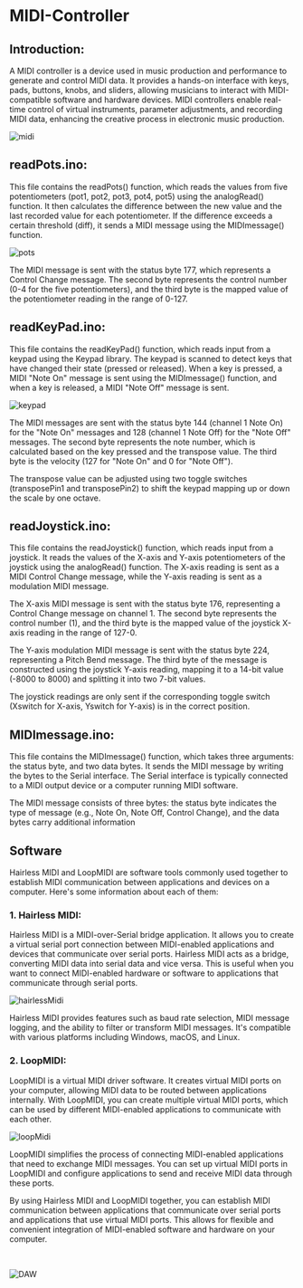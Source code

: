 # MIDI-Controller

## Introduction:

A MIDI controller is a device used in music production and performance to generate and control MIDI data. It provides a hands-on interface with keys, pads, buttons, knobs, and sliders, allowing musicians to interact with MIDI-compatible software and hardware devices. MIDI controllers enable real-time control of virtual instruments, parameter adjustments, and recording MIDI data, enhancing the creative process in electronic music production.

![midi](https://github.com/e-for-eshaan/MIDI-Controller/assets/76566992/09b1b0ab-9fc0-4909-889a-b8d266ea7fc0)

## readPots.ino:

This file contains the readPots() function, which reads the values from five potentiometers (pot1, pot2, pot3, pot4, pot5) using the analogRead() function. It then calculates the difference between the new value and the last recorded value for each potentiometer. If the difference exceeds a certain threshold (diff), it sends a MIDI message using the MIDImessage() function.

![pots](https://github.com/e-for-eshaan/MIDI-Controller/assets/76566992/1922439c-8110-4101-bcf4-d1961104b86b)

The MIDI message is sent with the status byte 177, which represents a Control Change message. The second byte represents the control number (0-4 for the five potentiometers), and the third byte is the mapped value of the potentiometer reading in the range of 0-127.

## readKeyPad.ino:

This file contains the readKeyPad() function, which reads input from a keypad using the Keypad library. The keypad is scanned to detect keys that have changed their state (pressed or released). When a key is pressed, a MIDI "Note On" message is sent using the MIDImessage() function, and when a key is released, a MIDI "Note Off" message is sent.

![keypad](https://github.com/e-for-eshaan/MIDI-Controller/assets/76566992/f034bf99-a448-4afa-a7cc-5bf2a781631e)


The MIDI messages are sent with the status byte 144 (channel 1 Note On) for the "Note On" messages and 128 (channel 1 Note Off) for the "Note Off" messages. The second byte represents the note number, which is calculated based on the key pressed and the transpose value. The third byte is the velocity (127 for "Note On" and 0 for "Note Off").

The transpose value can be adjusted using two toggle switches (transposePin1 and transposePin2) to shift the keypad mapping up or down the scale by one octave.

## readJoystick.ino:

This file contains the readJoystick() function, which reads input from a joystick. It reads the values of the X-axis and Y-axis potentiometers of the joystick using the analogRead() function. The X-axis reading is sent as a MIDI Control Change message, while the Y-axis reading is sent as a modulation MIDI message.

The X-axis MIDI message is sent with the status byte 176, representing a Control Change message on channel 1. The second byte represents the control number (1), and the third byte is the mapped value of the joystick X-axis reading in the range of 127-0.

The Y-axis modulation MIDI message is sent with the status byte 224, representing a Pitch Bend message. The third byte of the message is constructed using the joystick Y-axis reading, mapping it to a 14-bit value (-8000 to 8000) and splitting it into two 7-bit values.

The joystick readings are only sent if the corresponding toggle switch (Xswitch for X-axis, Yswitch for Y-axis) is in the correct position.

## MIDImessage.ino:

This file contains the MIDImessage() function, which takes three arguments: the status byte, and two data bytes. It sends the MIDI message by writing the bytes to the Serial interface. The Serial interface is typically connected to a MIDI output device or a computer running MIDI software.

The MIDI message consists of three bytes: the status byte indicates the type of message (e.g., Note On, Note Off, Control Change), and the data bytes carry additional information

## Software

Hairless MIDI and LoopMIDI are software tools commonly used together to establish MIDI communication between applications and devices on a computer. Here's some information about each of them:

### 1. Hairless MIDI:
   Hairless MIDI is a MIDI-over-Serial bridge application. It allows you to create a virtual serial port connection between MIDI-enabled applications and devices that communicate over serial ports. Hairless MIDI acts as a bridge, converting MIDI data into serial data and vice versa. This is useful when you want to connect MIDI-enabled hardware or software to applications that communicate through serial ports.

![hairlessMidi](https://github.com/e-for-eshaan/MIDI-Controller/assets/76566992/b16ab7d5-3368-4e91-b89b-def39ed61b21)


Hairless MIDI provides features such as baud rate selection, MIDI message logging, and the ability to filter or transform MIDI messages. It's compatible with various platforms including Windows, macOS, and Linux.

### 2. LoopMIDI:
   LoopMIDI is a virtual MIDI driver software. It creates virtual MIDI ports on your computer, allowing MIDI data to be routed between applications internally. With LoopMIDI, you can create multiple virtual MIDI ports, which can be used by different MIDI-enabled applications to communicate with each other.

![loopMidi](https://github.com/e-for-eshaan/MIDI-Controller/assets/76566992/1564aa4f-9172-43d4-b200-60292d8cfdf9)


LoopMIDI simplifies the process of connecting MIDI-enabled applications that need to exchange MIDI messages. You can set up virtual MIDI ports in LoopMIDI and configure applications to send and receive MIDI data through these ports.

By using Hairless MIDI and LoopMIDI together, you can establish MIDI communication between applications that communicate over serial ports and applications that use virtual MIDI ports. This allows for flexible and convenient integration of MIDI-enabled software and hardware on your computer.

<br/>

![DAW](https://github.com/e-for-eshaan/MIDI-Controller/assets/76566992/d4ff2a3e-629f-4f48-beb2-0e2b8c9e030f)

